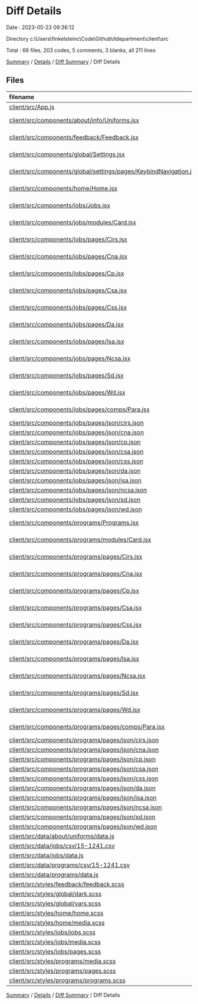# Diff Details

Date : 2023-05-23 09:36:12

Directory c:\\Users\\finkelsteinc\\Code\\Github\\itdepartment\\client\\src

Total : 68 files,  203 codes, 5 comments, 3 blanks, all 211 lines

[Summary](results.md) / [Details](details.md) / [Diff Summary](diff.md) / Diff Details

## Files
| filename | language | code | comment | blank | total |
| :--- | :--- | ---: | ---: | ---: | ---: |
| [client/src/App.js](/client/src/App.js) | JavaScript | 3 | 0 | 0 | 3 |
| [client/src/components/about/info/Uniforms.jsx](/client/src/components/about/info/Uniforms.jsx) | JavaScript JSX | -1 | 0 | 1 | 0 |
| [client/src/components/feedback/Feedback.jsx](/client/src/components/feedback/Feedback.jsx) | JavaScript JSX | 30 | 0 | 2 | 32 |
| [client/src/components/global/Settings.jsx](/client/src/components/global/Settings.jsx) | JavaScript JSX | -2 | 2 | 0 | 0 |
| [client/src/components/global/settings/pages/KeybindNavigation.jsx](/client/src/components/global/settings/pages/KeybindNavigation.jsx) | JavaScript JSX | -1 | 0 | 0 | -1 |
| [client/src/components/home/Home.jsx](/client/src/components/home/Home.jsx) | JavaScript JSX | 2 | 0 | 0 | 2 |
| [client/src/components/jobs/Jobs.jsx](/client/src/components/jobs/Jobs.jsx) | JavaScript JSX | 25 | 0 | 3 | 28 |
| [client/src/components/jobs/modules/Card.jsx](/client/src/components/jobs/modules/Card.jsx) | JavaScript JSX | 10 | 0 | 2 | 12 |
| [client/src/components/jobs/pages/Cirs.jsx](/client/src/components/jobs/pages/Cirs.jsx) | JavaScript JSX | 39 | 0 | 4 | 43 |
| [client/src/components/jobs/pages/Cna.jsx](/client/src/components/jobs/pages/Cna.jsx) | JavaScript JSX | 24 | 0 | 2 | 26 |
| [client/src/components/jobs/pages/Cp.jsx](/client/src/components/jobs/pages/Cp.jsx) | JavaScript JSX | 26 | 0 | 4 | 30 |
| [client/src/components/jobs/pages/Csa.jsx](/client/src/components/jobs/pages/Csa.jsx) | JavaScript JSX | 26 | 0 | 4 | 30 |
| [client/src/components/jobs/pages/Css.jsx](/client/src/components/jobs/pages/Css.jsx) | JavaScript JSX | 26 | 0 | 4 | 30 |
| [client/src/components/jobs/pages/Da.jsx](/client/src/components/jobs/pages/Da.jsx) | JavaScript JSX | 26 | 0 | 4 | 30 |
| [client/src/components/jobs/pages/Isa.jsx](/client/src/components/jobs/pages/Isa.jsx) | JavaScript JSX | 26 | 0 | 4 | 30 |
| [client/src/components/jobs/pages/Ncsa.jsx](/client/src/components/jobs/pages/Ncsa.jsx) | JavaScript JSX | 26 | 0 | 4 | 30 |
| [client/src/components/jobs/pages/Sd.jsx](/client/src/components/jobs/pages/Sd.jsx) | JavaScript JSX | 26 | 0 | 4 | 30 |
| [client/src/components/jobs/pages/Wd.jsx](/client/src/components/jobs/pages/Wd.jsx) | JavaScript JSX | 26 | 0 | 4 | 30 |
| [client/src/components/jobs/pages/comps/Para.jsx](/client/src/components/jobs/pages/comps/Para.jsx) | JavaScript JSX | 11 | 0 | 2 | 13 |
| [client/src/components/jobs/pages/json/cirs.json](/client/src/components/jobs/pages/json/cirs.json) | JSON | 11 | 0 | 0 | 11 |
| [client/src/components/jobs/pages/json/cna.json](/client/src/components/jobs/pages/json/cna.json) | JSON | 10 | 0 | 0 | 10 |
| [client/src/components/jobs/pages/json/cp.json](/client/src/components/jobs/pages/json/cp.json) | JSON | 8 | 0 | 0 | 8 |
| [client/src/components/jobs/pages/json/csa.json](/client/src/components/jobs/pages/json/csa.json) | JSON | 10 | 0 | 0 | 10 |
| [client/src/components/jobs/pages/json/css.json](/client/src/components/jobs/pages/json/css.json) | JSON | 11 | 0 | 0 | 11 |
| [client/src/components/jobs/pages/json/da.json](/client/src/components/jobs/pages/json/da.json) | JSON | 11 | 0 | 0 | 11 |
| [client/src/components/jobs/pages/json/isa.json](/client/src/components/jobs/pages/json/isa.json) | JSON | 10 | 0 | 0 | 10 |
| [client/src/components/jobs/pages/json/ncsa.json](/client/src/components/jobs/pages/json/ncsa.json) | JSON | 10 | 0 | 0 | 10 |
| [client/src/components/jobs/pages/json/sd.json](/client/src/components/jobs/pages/json/sd.json) | JSON | 11 | 0 | 0 | 11 |
| [client/src/components/jobs/pages/json/wd.json](/client/src/components/jobs/pages/json/wd.json) | JSON | 11 | 0 | 0 | 11 |
| [client/src/components/programs/Programs.jsx](/client/src/components/programs/Programs.jsx) | JavaScript JSX | -25 | 0 | -3 | -28 |
| [client/src/components/programs/modules/Card.jsx](/client/src/components/programs/modules/Card.jsx) | JavaScript JSX | -10 | 0 | -2 | -12 |
| [client/src/components/programs/pages/Cirs.jsx](/client/src/components/programs/pages/Cirs.jsx) | JavaScript JSX | -39 | 0 | -4 | -43 |
| [client/src/components/programs/pages/Cna.jsx](/client/src/components/programs/pages/Cna.jsx) | JavaScript JSX | -24 | 0 | -2 | -26 |
| [client/src/components/programs/pages/Cp.jsx](/client/src/components/programs/pages/Cp.jsx) | JavaScript JSX | -26 | 0 | -4 | -30 |
| [client/src/components/programs/pages/Csa.jsx](/client/src/components/programs/pages/Csa.jsx) | JavaScript JSX | -26 | 0 | -4 | -30 |
| [client/src/components/programs/pages/Css.jsx](/client/src/components/programs/pages/Css.jsx) | JavaScript JSX | -26 | 0 | -4 | -30 |
| [client/src/components/programs/pages/Da.jsx](/client/src/components/programs/pages/Da.jsx) | JavaScript JSX | -26 | 0 | -4 | -30 |
| [client/src/components/programs/pages/Isa.jsx](/client/src/components/programs/pages/Isa.jsx) | JavaScript JSX | -26 | 0 | -4 | -30 |
| [client/src/components/programs/pages/Ncsa.jsx](/client/src/components/programs/pages/Ncsa.jsx) | JavaScript JSX | -26 | 0 | -4 | -30 |
| [client/src/components/programs/pages/Sd.jsx](/client/src/components/programs/pages/Sd.jsx) | JavaScript JSX | -26 | 0 | -4 | -30 |
| [client/src/components/programs/pages/Wd.jsx](/client/src/components/programs/pages/Wd.jsx) | JavaScript JSX | -26 | 0 | -4 | -30 |
| [client/src/components/programs/pages/comps/Para.jsx](/client/src/components/programs/pages/comps/Para.jsx) | JavaScript JSX | -11 | 0 | -2 | -13 |
| [client/src/components/programs/pages/json/cirs.json](/client/src/components/programs/pages/json/cirs.json) | JSON | -11 | 0 | 0 | -11 |
| [client/src/components/programs/pages/json/cna.json](/client/src/components/programs/pages/json/cna.json) | JSON | -10 | 0 | 0 | -10 |
| [client/src/components/programs/pages/json/cp.json](/client/src/components/programs/pages/json/cp.json) | JSON | -8 | 0 | 0 | -8 |
| [client/src/components/programs/pages/json/csa.json](/client/src/components/programs/pages/json/csa.json) | JSON | -10 | 0 | 0 | -10 |
| [client/src/components/programs/pages/json/css.json](/client/src/components/programs/pages/json/css.json) | JSON | -11 | 0 | 0 | -11 |
| [client/src/components/programs/pages/json/da.json](/client/src/components/programs/pages/json/da.json) | JSON | -11 | 0 | 0 | -11 |
| [client/src/components/programs/pages/json/isa.json](/client/src/components/programs/pages/json/isa.json) | JSON | -10 | 0 | 0 | -10 |
| [client/src/components/programs/pages/json/ncsa.json](/client/src/components/programs/pages/json/ncsa.json) | JSON | -10 | 0 | 0 | -10 |
| [client/src/components/programs/pages/json/sd.json](/client/src/components/programs/pages/json/sd.json) | JSON | -11 | 0 | 0 | -11 |
| [client/src/components/programs/pages/json/wd.json](/client/src/components/programs/pages/json/wd.json) | JSON | -11 | 0 | 0 | -11 |
| [client/src/data/about/uniforms/data.js](/client/src/data/about/uniforms/data.js) | JavaScript | 1 | 0 | 0 | 1 |
| [client/src/data/jobs/csv/15-1241.csv](/client/src/data/jobs/csv/15-1241.csv) | CSV | 193 | 0 | 1 | 194 |
| [client/src/data/jobs/data.js](/client/src/data/jobs/data.js) | JavaScript | 13 | 1 | 1 | 15 |
| [client/src/data/programs/csv/15-1241.csv](/client/src/data/programs/csv/15-1241.csv) | CSV | -193 | 0 | -1 | -194 |
| [client/src/data/programs/data.js](/client/src/data/programs/data.js) | JavaScript | -13 | -1 | -1 | -15 |
| [client/src/styles/feedback/feedback.scss](/client/src/styles/feedback/feedback.scss) | SCSS | 76 | 2 | -1 | 77 |
| [client/src/styles/global/dark.scss](/client/src/styles/global/dark.scss) | SCSS | 21 | 0 | 0 | 21 |
| [client/src/styles/global/vars.scss](/client/src/styles/global/vars.scss) | SCSS | 9 | 1 | 1 | 11 |
| [client/src/styles/home/home.scss](/client/src/styles/home/home.scss) | SCSS | 19 | 0 | 0 | 19 |
| [client/src/styles/home/media.scss](/client/src/styles/home/media.scss) | SCSS | 22 | 0 | 0 | 22 |
| [client/src/styles/jobs/jobs.scss](/client/src/styles/jobs/jobs.scss) | SCSS | 73 | 7 | 0 | 80 |
| [client/src/styles/jobs/media.scss](/client/src/styles/jobs/media.scss) | SCSS | 35 | 0 | 0 | 35 |
| [client/src/styles/jobs/pages.scss](/client/src/styles/jobs/pages.scss) | SCSS | 62 | 0 | 2 | 64 |
| [client/src/styles/programs/media.scss](/client/src/styles/programs/media.scss) | SCSS | -11 | 0 | 0 | -11 |
| [client/src/styles/programs/pages.scss](/client/src/styles/programs/pages.scss) | SCSS | -62 | 0 | -2 | -64 |
| [client/src/styles/programs/programs.scss](/client/src/styles/programs/programs.scss) | SCSS | -73 | -7 | 0 | -80 |

[Summary](results.md) / [Details](details.md) / [Diff Summary](diff.md) / Diff Details